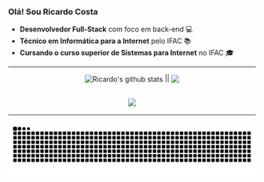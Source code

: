 ### Olá! Sou Ricardo Costa

- **Desenvolvedor Full-Stack** com foco em back-end 💻
- **Técnico em Informática para a Internet** pelo IFAC 📚
- **Cursando o curso superior de Sistemas para Internet** no IFAC 🎓

---
<!--- Ricardo's stats and top languages -->
<div align="center">
    <img height="170cm" align="center" src="https://github-readme-stats-sigma-five.vercel.app/api?username=Ricardo-Cs&show_icons=true&include_all_commits=true&theme=dracula" alt="Ricardo's github stats" /> ||
    <img height="170em" align="center" src="https://github-readme-stats-eight-theta.vercel.app/api/top-langs/?username=Ricardo-Cs&layout=compact&langs_count=9&theme=dracula&hide=html,php,blade"/>
</div>
<!--- Stats from: "https://github.com/anuraghazra/github-readme-stats" -->

<br>

<p align="center">
  <a href="https://skillicons.dev">
    <img src="https://skillicons.dev/icons?i=html,css,js,ts,nodejs,java,spring,cpp,mysql,postgresql" />
  </a>
</p>

---
<picture>
  <source media="(prefers-color-scheme: dark)" srcset="https://raw.githubusercontent.com/Ricardo-Cs/Ricardo-Cs/output/github-contribution-grid-snake-dark.svg">
  <source media="(prefers-color-scheme: light)" srcset="https://raw.githubusercontent.com/Ricardo-Cs/Ricardo-Cs/output/github-contribution-grid-snake.svg">
  <img alt="github contribution grid snake animation" src="https://raw.githubusercontent.com/Ricardo-Cs/Ricardo-Cs/output/github-contribution-grid-snake-dark.svg">
</picture>
